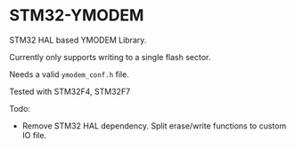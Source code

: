 # STM32-YMODEM

STM32 HAL based YMODEM Library.

Currently only supports writing to a single flash sector.

Needs a valid `ymodem_conf.h` file. 

Tested with STM32F4, STM32F7

Todo:

* Remove STM32 HAL dependency. Split erase/write functions to custom IO file.